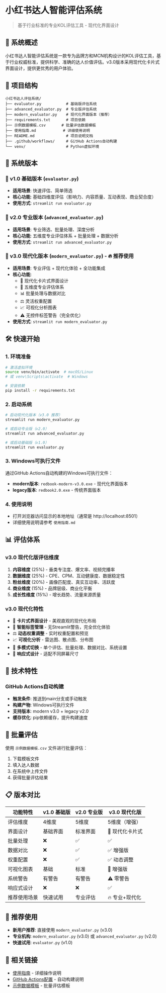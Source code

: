 # 小红书达人智能评估系统

> 基于行业标准的专业KOL评估工具 - 现代化界面设计

## 🌟 系统概述

小红书达人智能评估系统是一款专为品牌方和MCN机构设计的KOL评估工具，基于行业权威标准，提供科学、准确的达人价值评估。v3.0版本采用现代化卡片式界面设计，提供更优秀的用户体验。

## 📁 项目结构

```
小红书达人评估系统/
├── evaluator.py           # 基础版评估系统
├── advanced_evaluator.py  # 专业版评估系统
├── modern_evaluator.py    # 现代化界面版本（推荐）
├── requirements.txt       # 项目依赖
├── 示例数据模板.csv       # 批量评估数据模板
├── 使用指南.md            # 详细使用说明
├── README.md              # 项目说明文档
├── .github/workflows/     # GitHub Actions自动构建
└── venv/                  # Python虚拟环境
```

## 🚀 系统版本

### 🎯 **v1.0 基础版本** (`evaluator.py`)
- **适用场景**: 快速评估、简单筛选
- **核心功能**: 基础四维度评估（影响力、内容质量、互动表现、商业契合度）
- **使用方式**: `streamlit run evaluator.py`

### 🚀 **v2.0 专业版本** (`advanced_evaluator.py`)
- **适用场景**: 专业筛选、批量处理、深度分析
- **核心功能**: 五维度专业评估体系 + 批量处理 + 数据分析
- **使用方式**: `streamlit run advanced_evaluator.py`

### 💎 **v3.0 现代化版本** (`modern_evaluator.py`) - **🔥 推荐使用**
- **适用场景**: 专业评估 + 现代化体验 + 全功能集成
- **核心功能**: 
  - 🎨 现代化卡片式界面设计
  - 🎯 五维度专业评估体系
  - 📊 批量处理与数据对比
  - ⚖️ 灵活权重配置
  - 📈 可视化分析图表
  - ⚠️ 无控件标签警告（完全优化）
- **使用方式**: `streamlit run modern_evaluator.py`

## 🛠️ 快速开始

### 1. 环境准备
```bash
# 激活虚拟环境
source venv/bin/activate  # macOS/Linux
# 或 venv\Scripts\activate  # Windows

# 安装依赖
pip install -r requirements.txt
```

### 2. 启动系统
```bash
# 启动现代化版本（v3.0 推荐）
streamlit run modern_evaluator.py

# 或启动专业版（v2.0）
streamlit run advanced_evaluator.py

# 或启动基础版（v1.0）
streamlit run evaluator.py
```

### 3. Windows可执行文件
通过GitHub Actions自动构建的Windows可执行文件：
- **modern版本**: `redbook-modern-v3.0.exe` - 现代化界面版本
- **legacy版本**: `redbook2.0.exe` - 传统界面版本

### 4. 使用说明
- 打开浏览器访问显示的本地地址（通常是 http://localhost:8501）
- 详细使用说明请参考 `使用指南.md`

## 📊 评估体系

### v3.0 现代化版评估维度
1. **内容维度** (25%) - 垂类专注度、爆文率、视频完播率
2. **数据维度** (25%) - CPE、CPM、互动健康度、数据稳定性
3. **粉丝维度** (20%) - 画像匹配度、真实互动率、活跃度
4. **商业维度** (15%) - 品牌层级、商业化平衡
5. **成长性维度** (15%) - 增长趋势、流量来源质量

### v3.0 现代化特性
- 🎨 **卡片式界面设计** - 美观直观的现代化布局
- 🎯 **智能标签管理** - 无Streamlit警告，完全优化体验
- ⚖️ **动态权重调整** - 实时权重配置和预览
- 📈 **可视化分析** - 雷达图、散点图、分布图
- 🔄 **多模式切换** - 单个评估、批量处理、数据对比、系统设置
- 📱 **响应式设计** - 适配不同屏幕尺寸

## 🔧 技术特性

### GitHub Actions自动构建
- **触发条件**: 推送到main分支或手动触发
- **构建产物**: Windows可执行文件
- **支持版本**: modern v3.0 + legacy v2.0
- **缓存优化**: pip依赖缓存，提升构建速度

## 📝 批量评估

使用 `示例数据模板.csv` 文件进行批量评估：
1. 下载模板文件
2. 填入达人数据
3. 在系统中上传文件
4. 获得批量评估结果

## 📋 版本对比

| 功能特性 | v1.0 基础版 | v2.0 专业版 | v3.0 现代化版 |
|---------|------------|------------|---------------|
| 评估维度 | 4维度 | 5维度 | 5维度（增强） |
| 界面设计 | 基础界面 | 标准界面 | 🎨 现代化卡片式 |
| 批量处理 | ❌ | ✅ | ✅ |
| 数据对比 | ❌ | ✅ | ✅ 增强版 |
| 权重配置 | ❌ | ✅ | ✅ 动态调整 |
| 可视化图表 | 基础 | 标准 | 🎯 增强版 |
| 系统警告 | 有警告 | 有警告 | ⚠️ 零警告 |
| 响应式设计 | ❌ | ❌ | ✅ |
| 推荐使用场景 | 快速试用 | 专业评估 | 🔥 专业+现代化 |

## 🎯 推荐使用

- **新用户推荐**: 直接使用 `modern_evaluator.py` (v3.0)
- **专业机构**: `modern_evaluator.py` (v3.0) 或 `advanced_evaluator.py` (v2.0)
- **快速试用**: `evaluator.py` (v1.0)

## 🔗 相关链接

- [使用指南](使用指南.md) - 详细操作说明
- [GitHub Actions配置](GitHub-Actions配置说明.md) - 自动构建说明
- [示例数据模板](示例数据模板.csv) - 批量评估模板
